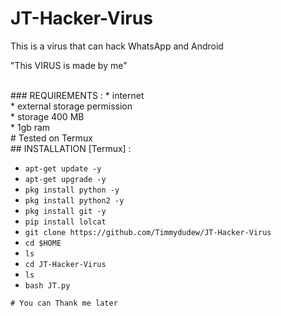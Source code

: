 # JT-Hacker-Virus
This is a virus that can hack WhatsApp and Android
<p>"This VIRUS is made by me"</p>
<br>
### REQUIREMENTS :
* internet
<br>
* external storage permission
<br>
* storage 400 MB
<br>
* 1gb ram
<br>
# Tested on Termux
<br>
## INSTALLATION [Termux] :

* `apt-get update -y`
* `apt-get upgrade -y`
* `pkg install python -y`
* `pkg install python2 -y`
* `pkg install git -y`
* `pip install lolcat`
* `git clone https://github.com/Timmydudew/JT-Hacker-Virus`
* `cd $HOME`
* `ls`
* `cd JT-Hacker-Virus`
* `ls`
* `bash JT.py`
```
# You can Thank me later
